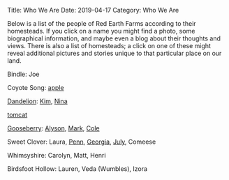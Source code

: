 Title: Who We Are
Date: 2019-04-17
Category: Who We Are

Below is a list of the people of Red Earth Farms according to their homesteads. If you click on a name you might find a photo, some biographical information, and maybe even a blog about their thoughts and views. There is also a list of homesteads; a click on one of these might reveal additional pictures and stories unique to that particular place on our land.

Bindle: Joe

Coyote Song: [apple]({filename}people/apple.md)

[Dandelion]({filename}leaseholds/dandelion.md): [Kim]({filename}people/kim.md), [Nina]({filename}people/nina.md)

[tomcat](https://www.instagram.com/feraltomcat/)

[Gooseberry](http://mazzo-strawbale.blogspot.com/p/welcome-mark-alyson-and-cole-and-for.html): [Alyson]({filename}people/alyson.md), [Mark]({filename}people/mark.md), [Cole]({filename}people/cole.md)

Sweet Clover:  Laura, [Penn]({filename}people/penn.md), [Georgia]({filename}people/georgia.md), [July]({filename}people/will.md), Comeese 

Whimsyshire: Carolyn, Matt, Henri

Birdsfoot Hollow: Lauren, Veda (Wumbles), Izora
